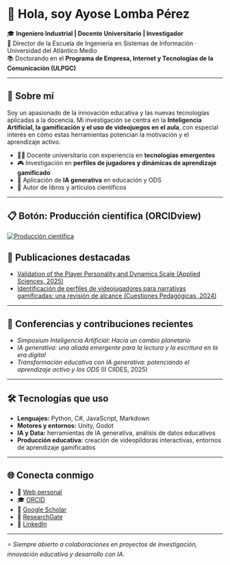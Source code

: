 # 👋 Hola, soy Ayose Lomba Pérez

🎓 **Ingeniero Industrial | Docente Universitario | Investigador**  
📍 Director de la Escuela de Ingeniería en Sistemas de Información · Universidad del Atlántico Medio  
📚 Doctorando en el **Programa de Empresa, Internet y Tecnologías de la Comunicación (ULPGC)**  

---

## 🚀 Sobre mí
Soy un apasionado de la innovación educativa y las nuevas tecnologías aplicadas a la docencia. Mi investigación se centra en la **Inteligencia Artificial, la gamificación y el uso de videojuegos en el aula**, con especial interés en cómo estas herramientas potencian la motivación y el aprendizaje activo.

- 🧑‍🏫 Docente universitario con experiencia en **tecnologías emergentes**
- 🎮 Investigación en **perfiles de jugadores y dinámicas de aprendizaje gamificado**
- 🤖 Aplicación de **IA generativa** en educación y ODS
- 📝 Autor de libros y artículos científicos

---

## 📋 Botón: Producción científica (ORCIDview)

[![Producción científica](https://img.shields.io/badge/ORCIDview-Producción_científica-brightgreen)](https://ayoselomba.es/produccionCientificaORCIDFiltro.html)

## 📄 Publicaciones destacadas
- [Validation of the Player Personality and Dynamics Scale (Applied Sciences, 2025)](https://www.mdpi.com/2076-3417/15/15/8714)
- [Identificación de perfiles de videojugadores para narrativas gamificadas: una revisión de alcance (Cuestiones Pedagógicas, 2024)](https://revistascientificas.us.es/index.php/Cuestiones-Pedagogicas/article/view/26866)

---

## 🎤 Conferencias y contribuciones recientes
- *Simposium Inteligencia Artificial: Hacia un cambio planetario*  
- *IA generativa: una aliada emergente para la lectura y la escritura en la era digital*  
- *Transformación educativa con IA generativa: potenciando el aprendizaje activo y los ODS* (II CIIDES, 2025)

---

## 🛠️ Tecnologías que uso
- **Lenguajes:** Python, C#, JavaScript, Markdown  
- **Motores y entornos:** Unity, Godot  
- **IA y Data:** herramientas de IA generativa, análisis de datos educativos  
- **Producción educativa:** creación de videopíldoras interactivas, entornos de aprendizaje gamificados

---

## 🌐 Conecta conmigo
- 🔗 [Web personal](https://ayoselomba.es)
- 🎓 [ORCID](https://orcid.org/0000-0002-2678-6158)
- 📑 [Google Scholar](https://scholar.google.com/scholar?q=Ayose+Lomba+P%C3%A9rez)
- 🔬 [ResearchGate](https://www.researchgate.net/profile/Ayose-Lomba-Perez)
- 💼 [LinkedIn](https://es.linkedin.com/in/ayoselomba)

---

⭐ *Siempre abierto a colaboraciones en proyectos de investigación, innovación educativa y desarrollo con IA.*
